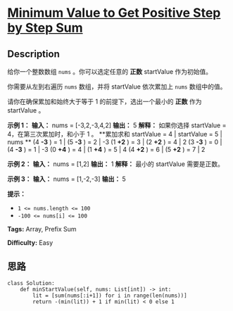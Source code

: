 # [Minimum Value to Get Positive Step by Step Sum][title]

## Description

给你一个整数数组 `nums` 。你可以选定任意的  **正数** startValue 作为初始值。

你需要从左到右遍历 `nums` 数组，并将 startValue 依次累加上 `nums` 数组中的值。

请你在确保累加和始终大于等于 1 的前提下，选出一个最小的  **正数**  作为 startValue 。



**示例 1：**
            **输入：** nums = [-3,2,-3,4,2]    **输出：** 5    **解释：** 如果你选择 startValue = 4，在第三次累加时，和小于 1 。    **累加求和                 startValue = 4 | startValue = 5 | nums    **                  (4 **-3** ) = 1  | (5 **-3** ) = 2    |  -3                      (1 **+2** ) = 3  | (2 **+2** ) = 4    |   2                      (3 **-3** ) = 0  | (4 **-3** ) = 1    |  -3                      (0 **+4** ) = 4  | (1 **+4** ) = 5    |   4                      (4 **+2** ) = 6  | (5 **+2** ) = 7    |   2    

**示例 2：**
            **输入：** nums = [1,2]    **输出：** 1    **解释：** 最小的 startValue 需要是正数。    

**示例 3：**
            **输入：** nums = [1,-2,-3]    **输出：** 5    



**提示：**

  * `1 <= nums.length <= 100`
  * `-100 <= nums[i] <= 100`


**Tags:** Array, Prefix Sum

**Difficulty:** Easy

## 思路

``` python3
class Solution:
    def minStartValue(self, nums: List[int]) -> int:
        lit = [sum(nums[:i+1]) for i in range(len(nums))]
        return -(min(lit)) + 1 if min(lit) < 0 else 1
```

[title]: https://leetcode-cn.com/problems/minimum-value-to-get-positive-step-by-step-sum
